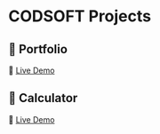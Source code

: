 # CODSOFT Projects

## 📂 Portfolio
🔗 [Live Demo](https://Ithecoderr.github.io/CODSOFT/Portfolio/)

## 📂 Calculator
🔗 [Live Demo](https://Ithecoderr.github.io/CODSOFT/Calculator/)


